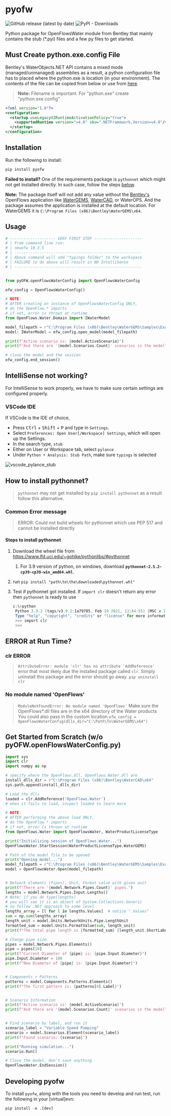 # pyofw

![GitHub release (latest by date)](https://img.shields.io/github/v/release/worthapenny/pyofw)
![PyPI - Downloads](https://img.shields.io/pypi/dm/pyofw)

Python package for OpenFlowsWater module from Bentley that mainly contains the stub (*.pyi) files and a few py files to get started.

## Must Create python.exe.config File

Bentley's WaterObjects.NET API contains a mixed mode (managed/unmanaged)
assemblies as a result, a python configuration file has to placed where the python.exe is location (in your environment). The contents of the file can be copied from below or use from [here](/misc/python.exe.config).

>**Note:** Filename is important. For "python.exe" create "python.exe.config"

```xml
<?xml version="1.0"?>
<configuration>
  <startup useLegacyV2RuntimeActivationPolicy="true">
    <supportedRuntime version="v4.0" sku=".NETFramework,Version=v4.0"/>
  </startup>
</configuration>
````

## Installation

Run the following to install:

```python
pip install pyofw
```

**Failed to install?** One of the requirements package is `pythonnet` which might not get installed directly. In such case, follow the steps [below](##How-to-install-pythonnet?).


 **Note:** The package itself will not add any value without the [Bentley's](https://www.bentley.com/en) OpenFlows application like [WaterGEMS](https://www.bentley.com/en/products/product-line/hydraulics-and-hydrology-software/watergems), [WaterCAD](https://www.bentley.com/en/products/product-line/hydraulics-and-hydrology-software/watercad), or WaterOPS. And the package assumes the application is installed at the default location. For WaterGEMS it is `C:\Program Files (x86)\Bentley\WaterGEMS\x64`.

## Usage

```python
# -------------------- VERY FIRST STEP ---------------------
# | From command line run:
# | newofw 10.3.5
# | --------------------------------------------------------
# | Above command will add "typings folder" to the workspace
# | FAILURE to do above will result in NO IntelliSense
# | --------------------------------------------------------


from pyOFW.openFlowsWaterConfig import OpenFlowsWaterConfig

ofw_config = OpenFlowsWaterConfig()

# NOTE:
# AFTER creating an instance of OpenFlowsWaterConfig ONLY,
# do the OpenFlow.* imports
# if not, error is thrown at runtime
from OpenFlows.Water.Domain import IWaterModel

model_filepath = r"C:\Program Files (x86)\Bentley\WaterGEMS\Samples\Example5.wtg"
model: IWaterModel = ofw_config.open_model(model_filepath)

print(f"Active scenario is: {model.ActiveScenario}")
print(f"And there are '{model.Scenarios.Count}' scenarios in the model")

# close the model and the session
ofw_config.end_session()
```

## IntelliSense not working?

For IntelliSense to work properly, we have to make sure certain settings are configured properly. 

### VSCode IDE

If VSCode is the IDE of choice,

* Press <kbd>Ctrl</kbd> + <kbd>Shift</kbd> + <kbd>P</kbd> and type in `Settings`. 
* Select `Preferences: Open User[/Workspace] Settings`, which will open up the Settings.
* In the search type, `stub`
* Either on User or Workspace tab, select `pylance`
* Under `Python • Analysis: Stub Path`, make sure `typings` is selected

![vscode_pylance_stub](misc/pylance_stub_typings.png)


## How to install pythonnet?

> `pythonnet` may not get installed by `pip install pythonnet` as a result follow this alternative.

### Common Error message

> ERROR: Could not build wheels for pythonnet which use PEP 517 and cannot be installed directly

#### Steps to install pythonnet

1. Download the wheel file from <https://www.lfd.uci.edu/~gohlke/pythonlibs/#pythonnet>
   1. For 3.9 version of python, on windows, download **`pythonnet-2.5.2-cp39-cp39-win_amd64.whl`**.
2. run `pip install "path\to\the\downloaded\pythonnet.whl"`
3. Test if pythonnet got installed. If `import clr` doesn't return any error then `pythonnet` is ready to use

   ```powershell
   c:\>python
    Python 3.9.2 (tags/v3.9.2:1a79785, Feb 19 2021, 13:44:55) [MSC v.1928 64 bit (AMD64)] on win32
    Type "help", "copyright", "credits" or "license" for more information.
    >>> import clr
    >>>
   ```

## ERROR at Run Time?

### clr ERROR

>`AttributeError: module 'clr' has no attribute 'AddReference'`
> error that most likely due the installed package called `clr`. Simply uninstall this package and the error should go away.
>`pip uninstall clr`

### No module named 'OpenFlows'

>`ModuleNotFoundError: No module named 'OpenFlows'`
>Make sure the OpenFlows*.dll files are in the x64 directory of the Water products
>You could also pass in the custom location `ofw_config = OpenFlowsWaterConfig(dlls_dir="C:\Path\To\WaterGEMS\x64")`

## Get Started from Scratch (w/o pyOFW.openFlowsWaterConfig.py)

```python
import sys
import clr
import numpy as np

# specify where the OpenFlows.dll, OpenFlows.Water.dll are
install_dlls_dir = r"C:\Program Files (x86)\Bentley\WaterCAD\x64"
sys.path.append(install_dlls_dir)

# Load the dlls
loaded = clr.AddReference('OpenFlows.Water')
# when it fails to load, inspect loaded to learn more

# NOTE:
# AFTER performing the above load ONLY,
# do the OpenFlow.* imports
# if not, error is thrown at runtime
from OpenFlows.Water import OpenFlowsWater, WaterProductLicenseType

print("Initializing session of OpenFlows.Water...")
OpenFlowsWater.StartSession(WaterProductLicenseType.WaterGEMS)

# Path of the model file to be opened
print("Opening model...")
model_filepath = r"C:\Program Files (x86)\Bentley\WaterGEMS\Samples\Example5.wtg"
model = OpenFlowsWater.Open(model_filepath)


# Network elements (Pipes), Unit, Format value with given unit
print(f"There are '{model.Network.Pipes.Count}' pipes.")
lengths = model.Network.Pipes.Input.Lengths()
# Note: if you do type(lengths)
# you will see it is an object of System.Collections.Generic
# so follow .NET approach to some level
lengths_array = [l for l in lengths.Values]  # notice ".Values"
sum = np.sum(lengths_array)
length_unit = model.Units.NetworkUnits.Pipe.LengthUnit
formatted_sum = model.Units.FormatValue(sum, length_unit)
print(f"The total pipe length is {formatted_sum} {length_unit.ShortLabel}")

# Change pipe size
pipes = model.Network.Pipes.Elements()
pipe = pipes[10]
print(f"Current Diameter of {pipe} is: {pipe.Input.Diameter}")
pipe.Input.Diameter = 100
print(f"New Diameter of {pipe} is: {pipe.Input.Diameter}")


# Components > Patterns
patterns = model.Components.Patterns.Elements()
print(f"The first pattern is: {patterns[0].Label}")


# Scenario Information
print(f"Active scenario is: {model.ActiveScenario}")
print(f"And there are '{model.Scenarios.Count}' scenarios in the model")


# Find scenario by label, and run it
scenario_label = "Variable Speed Pumping"
scenario = model.Scenarios.Element(scenario_label)
print(f"Found scenario: {scenario}")

print("Running simulation...")
scenario.Run()

# Close the model, don't save anything
OpenFlowsWater.EndSession()
```

## Developing pyofw

To install `pyofw`, along with the tools you need to develop and run test, run the following in your [virtual]evn:

```python
pip install -e .[dev]
```